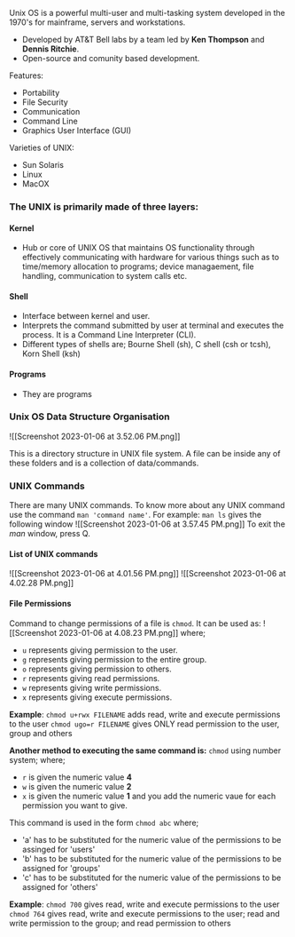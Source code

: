 Unix OS is a powerful multi-user and multi-tasking system developed in the 1970's for mainframe, servers and workstations.
- Developed by AT&T Bell labs by a team led by **Ken Thompson** and **Dennis Ritchie**.
- Open-source and comunity based development.

Features:
- Portability
- File Security
- Communication
- Command Line
- Graphics User Interface (GUI)

Varieties of UNIX:
- Sun Solaris
- Linux
- MacOX


### The UNIX is primarily made of three layers:

#### Kernel
- Hub or core of UNIX OS that maintains OS functionality through effectively communicating with hardware for various things such as to time/memory allocation to programs; device managaement, file handling, communication to system calls etc.

#### Shell
- Interface between kernel and user.
- Interprets the command submitted by user at terminal and executes the process. It is a Command Line Interpreter (CLI).
- Different types of shells are; Bourne Shell (sh), C shell (csh or tcsh), Korn Shell (ksh)

#### Programs
- They are programs


### Unix OS Data Structure Organisation

![[Screenshot 2023-01-06 at 3.52.06 PM.png]]

This is a directory structure in UNIX file system. A file can be inside any of these folders and is a collection of data/commands.


### UNIX Commands
There are many UNIX commands. To know more about any UNIX command use the command `man 'command name'`.
For example: `man ls` gives the following window
![[Screenshot 2023-01-06 at 3.57.45 PM.png]]
To exit the *man* window, press Q.

#### List of UNIX commands
![[Screenshot 2023-01-06 at 4.01.56 PM.png]]
![[Screenshot 2023-01-06 at 4.02.28 PM.png]]

#### File Permissions
Command to change permissions of a file is `chmod`. It can be used as:
![[Screenshot 2023-01-06 at 4.08.23 PM.png]]
where; 
- `u` represents giving permission to the user.
- `g` represents giving permission to the entire group.
- `o` represents giving permission to others.
- `r` represents giving read permissions.
- `w` represents giving write permissions.
- `x` represents giving execute permissions.

**Example**: 
`chmod u+rwx FILENAME` adds read, write and execute permissions to the user
`chmod ugo=r FILENAME` gives ONLY read permission to the user, group and others


**Another method to executing the same command is:**
`chmod` using number system;
where;
- `r` is given the numeric value **4**
- `w` is given the numeric value **2**
- `x` is given the numeric value **1**
and you add the numeric vaue for each permission you want to give.

This command is used in the form `chmod abc`
where;
- 'a' has to be substituted for the numeric value of the permissions to be assinged for 'users'
- 'b' has to be substituted for the numeric value of the permissions to be assigned for 'groups'
- 'c' has to be substituted for the numeric value of the permissions to be assigned for 'others'

**Example**:
`chmod 700` gives read, write and execute permissions to the user
`chmod 764` gives read, write and execute permissions to the user; read and write permission to the group; and read permission to others

